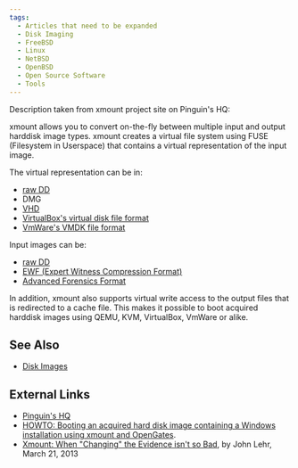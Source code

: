 ```yaml
---
tags:
  - Articles that need to be expanded
  - Disk Imaging
  - FreeBSD
  - Linux
  - NetBSD
  - OpenBSD
  - Open Source Software
  - Tools
---
```

Description taken from xmount project site on Pinguin's HQ:

xmount allows you to convert on-the-fly between multiple input and
output harddisk image types. xmount creates a virtual file system using
FUSE (Filesystem in Userspace) that contains a virtual representation of
the input image.

The virtual representation can be in:

- [raw DD](raw_image_format.md)
- DMG
- [VHD](virtual_hard_disk_(vhd).md)
- [VirtualBox's virtual disk file format](virtual_disk_image_(vdi).md)
- [VmWare's VMDK file format](vmware_virtual_disk_format_(vmdk).md)

Input images can be:

- [raw DD](raw_image_format.md)
- [EWF (Expert Witness Compression Format)](encase_image_file_format.md)
- [Advanced Forensics Format](aff.md)

In addition, xmount also supports virtual write access to the output
files that is redirected to a cache file. This makes it possible to boot
acquired harddisk images using QEMU, KVM, VirtualBox, VmWare or alike.

## See Also

- [Disk Images](disk_images.md)

## External Links

- [Pinguin's HQ](https://www.pinguin.lu/index.php)
- [HOWTO: Booting an acquired hard disk image containing a Windows installation using xmount and OpenGates](https://files.pinguin.lu/HOWTO-BootingAcquiredWindows.pdf).
- [Xmount: When "Changing" the Evidence isn't so Bad](https://linuxsleuthing.blogspot.com/2013/03/xmount-when-changing-evidence-isnt-so.html),
  by John Lehr, March 21, 2013
